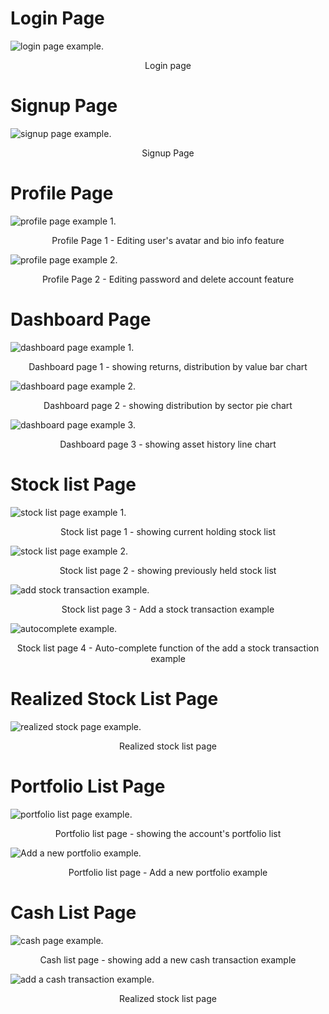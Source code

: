 # Login Page

<img src="./examples/login_page.png" alt="login page example."/>
<p align="center">Login page</p>

# Signup Page

<img src="./examples/signup_page.png" alt="signup page example."/>
<p align="center">Signup Page</p>

# Profile Page

<img src="./examples/profile_page_1.png" alt="profile page example 1."/>
<p align="center">Profile Page 1 - Editing user's avatar and bio info feature</p>
<img src="./examples/profile_page_2.png" alt="profile page example 2."/>
<p align="center">Profile Page 2 - Editing password and delete account feature</p>

# Dashboard Page

<img src="./examples/dashboard_page_1.png" alt="dashboard page example 1."/>
<p align="center">Dashboard page 1 - showing returns, distribution by value bar chart</p>
<p></p>

<img src="./examples/dashboard_page_2.png" alt="dashboard page example 2."/>
<p align="center">Dashboard page 2 - showing distribution by sector pie chart</p>
<p></p>

<img src="./examples/dashboard_page_3.png" alt="dashboard page example 3."/>
<p align="center">Dashboard page 3 - showing asset history line chart</p>
<p></p>

# Stock list Page

<img src="./examples/stocklist_page_1.png" alt="stock list page example 1."/>
<p align="center">Stock list page 1 - showing current holding stock list</p>
<p></p>

<img src="./examples/stocklist_page_2.png" alt="stock list page example 2."/>
<p align="center">Stock list page 2 - showing previously held stock list</p>
<p></p>

<img src="./examples/add_stock_transaction.png" alt="add stock transaction example."/>
<p align="center">Stock list page 3 - Add a stock transaction example</p>
<p></p>

<img src="./examples/autocomplete.png" alt="autocomplete example."/>
<p align="center">Stock list page 4 - Auto-complete function of the add a stock transaction example</p>
<p></p>

# Realized Stock List Page

<img src="./examples/realized_stocks_page.png" alt="realized stock page example."/>
<p align="center">Realized stock list page</p>
<p></p>

# Portfolio List Page

<img src="./examples/portfolio_page.png" alt="portfolio list page example."/>
<p align="center">Portfolio list page - showing the account's portfolio list</p>
<p></p>

<img src="./examples/add_new_portfolio.png" alt="Add a new portfolio example."/>
<p align="center">Portfolio list page - Add a new portfolio example</p>
<p></p>

# Cash List Page

<img src="./examples/cash_page.png" alt="cash page example."/>
<p align="center">Cash list page - showing add a new cash transaction example</p>
<p></p>

<img src="./examples/add_cash_transaction.png" alt="add a cash transaction example."/>
<p align="center">Realized stock list page</p>
